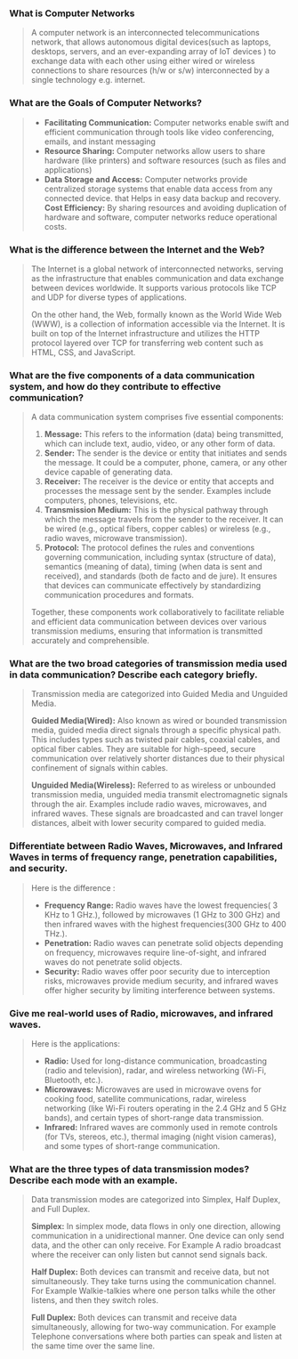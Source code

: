 

### What is Computer Networks
> A computer network is an interconnected telecommunications network, that allows autonomous digital devices(such as laptops, desktops, servers, and an ever-expanding array of IoT devices ) to exchange data with each other using either wired or wireless connections to share resources (h/w or s/w) interconnected by a single technology e.g. internet.

### What are the Goals of Computer Networks?
> - **Facilitating Communication:** Computer networks enable swift and efficient communication through tools like video conferencing, emails, and instant messaging
> - **Resource Sharing:** Computer networks allow users to share hardware (like printers) and software resources (such as files and applications)
> - **Data Storage and Access:** Computer networks provide centralized storage systems that enable data access from any connected device. that Helps in easy data backup and recovery.
> **Cost Efficiency:** By sharing resources and avoiding duplication of hardware and software, computer networks reduce operational costs.


### What is the difference between the Internet and the Web?
> The Internet is a global network of interconnected networks, serving as the infrastructure that enables communication and data exchange between devices worldwide. It supports various protocols like TCP and UDP for diverse types of applications.
>
> On the other hand, the Web, formally known as the World Wide Web (WWW), is a collection of information accessible via the Internet. It is built on top of the Internet infrastructure and utilizes the HTTP protocol layered over TCP for transferring web content such as HTML, CSS, and JavaScript.



### What are the five components of a data communication system, and how do they contribute to effective communication?
> A data communication system comprises five essential components:
>
> 1. **Message:** This refers to the information (data) being transmitted, which can include text, audio, video, or any other form of data.
> 2. **Sender:** The sender is the device or entity that initiates and sends the message. It could be a computer, phone, camera, or any other device capable of generating data.
> 3. **Receiver:** The receiver is the device or entity that accepts and processes the message sent by the sender. Examples include computers, phones, televisions, etc.
> 4. **Transmission Medium:** This is the physical pathway through which the message travels from the sender to the receiver. It can be wired (e.g., optical fibers, copper cables) or wireless (e.g., radio waves, microwave transmission).
> 5. **Protocol:** The protocol defines the rules and conventions governing communication, including syntax (structure of data), semantics (meaning of data), timing (when data is sent and received), and standards (both de facto and de jure). It ensures that devices can communicate effectively by standardizing communication procedures and formats.
>
> Together, these components work collaboratively to facilitate reliable and efficient data communication between devices over various transmission mediums, ensuring that information is transmitted accurately and comprehensible.


### What are the two broad categories of transmission media used in data communication? Describe each category briefly.
> Transmission media are categorized into Guided Media and Unguided Media.
>
> **Guided Media(Wired):** Also known as wired or bounded transmission media, guided media direct signals through a specific physical path. This includes types such as twisted pair cables, coaxial cables, and optical fiber cables. They are suitable for high-speed, secure communication over relatively shorter distances due to their physical confinement of signals within cables.
>
> **Unguided Media(Wireless):** Referred to as wireless or unbounded transmission media, unguided media transmit electromagnetic signals through the air. Examples include radio waves, microwaves, and infrared waves. These signals are broadcasted and can travel longer distances, albeit with lower security compared to guided media.


###  Differentiate between Radio Waves, Microwaves, and Infrared Waves in terms of frequency range, penetration capabilities, and security.
> Here is the difference :
> - **Frequency Range:** Radio waves have the lowest frequencies( 3 KHz to 1 GHz.), followed by microwaves (1 GHz to 300 GHz) and then infrared waves with the highest frequencies(300 GHz to 400 THz.).
> - **Penetration:** Radio waves can penetrate solid objects depending on frequency, microwaves require line-of-sight, and infrared waves do not penetrate solid objects.
> - **Security:** Radio waves offer poor security due to interception risks, microwaves provide medium security, and infrared waves offer higher security by limiting interference between systems.

### Give me  real-world uses of Radio, microwaves, and infrared waves.
>Here is the applications: 
> - **Radio:** Used for long-distance communication, broadcasting (radio and television), radar, and wireless networking (Wi-Fi, Bluetooth, etc.).
> - **Microwaves:** Microwaves are used in microwave ovens for cooking food, satellite communications, radar, wireless networking (like Wi-Fi routers operating in the 2.4 GHz and 5 GHz bands), and certain types of short-range data transmission.
> - **Infrared:** Infrared waves are commonly used in remote controls (for TVs, stereos, etc.), thermal imaging (night vision cameras), and some types of short-range communication.


###  What are the three types of data transmission modes? Describe each mode with an example.
> Data transmission modes are categorized into Simplex, Half Duplex, and Full Duplex.
>
> **Simplex:** In simplex mode, data flows in only one direction, allowing communication in a unidirectional manner. One device can only send data, and the other can only receive. For Example A radio broadcast where the receiver can only listen but cannot send signals back.
>
> **Half Duplex:** Both devices can transmit and receive data, but not simultaneously. They take turns using the communication channel. For Example Walkie-talkies where one person talks while the other listens, and then they switch roles.
>
> **Full Duplex:** Both devices can transmit and receive data simultaneously, allowing for two-way communication. For example Telephone conversations where both parties can speak and listen at the same time over the same line.



